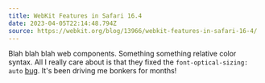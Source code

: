 ```yaml
---
title: WebKit Features in Safari 16.4
date: 2023-04-05T22:14:48.794Z
source: https://webkit.org/blog/13966/webkit-features-in-safari-16-4/
---
```

Blah blah blah web components. Something something relative color syntax. All I really care about is that they fixed the `font-optical-sizing: auto` [bug](https://clagnut.com/blog/2423/). It's been driving me bonkers for months!